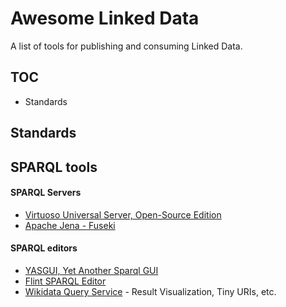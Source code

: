 # Awesome Linked Data
A list of tools for publishing and consuming Linked Data.

## TOC

* Standards 



## Standards 

## SPARQL tools

#### SPARQL Servers
* [Virtuoso Universal Server, Open-Source Edition](http://virtuoso.openlinksw.com/dataspace/doc/dav/wiki/Main/)
* [Apache Jena - Fuseki](https://jena.apache.org/documentation/serving_data/)
  
#### SPARQL editors
* [YASGUI, Yet Another Sparql GUI](http://about.yasgui.org/)
* [Flint SPARQL Editor](http://openuplabs.tso.co.uk/demos/sparqleditor)
* [Wikidata Query Service](https://query.wikidata.org/) - Result Visualization, Tiny URIs, etc.
